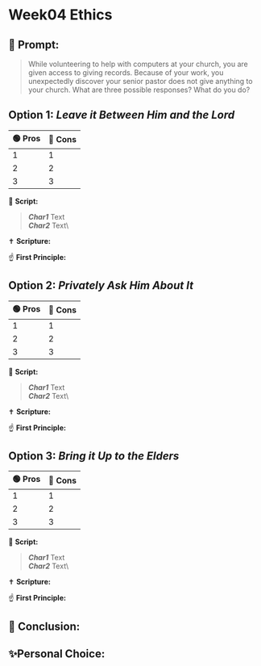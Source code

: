 # Week04 Ethics
## 🤔 Prompt:
> While volunteering to help with computers at your church, you are given access to giving records. Because of your work, you unexpectedly discover your senior pastor does not give anything to your church. What are three possible responses? What do you do?

## Option 1: _Leave it Between Him and the Lord_

| 🟢 Pros      | 🔴 Cons       |
| ------------- | ------------- |
| 1 | 1 |
| 2 | 2 |
| 3 | 3 |


📜 __Script:__
> ___Char1___ Text\
> ___Char2___ Text\

✝ __Scripture:__
> 

☝ __First Principle:__
> 

## Option 2: _Privately Ask Him About It_

| 🟢 Pros      | 🔴 Cons       |
| ------------- | ------------- |
| 1 | 1 |
| 2 | 2 |
| 3 | 3 |

📜 __Script:__
> ___Char1___ Text\
> ___Char2___ Text\

✝ __Scripture:__
> 

☝ __First Principle:__
> 

## Option 3: _Bring it Up to the Elders_

| 🟢 Pros      | 🔴 Cons       |
| ------------- | ------------- |
| 1 | 1 |
| 2 | 2 |
| 3 | 3 |

📜 __Script:__
> ___Char1___ Text\
> ___Char2___ Text\

✝ __Scripture:__
> 

☝ __First Principle:__
> 

## 🏁 Conclusion:
> 

## ✨Personal Choice:
> 